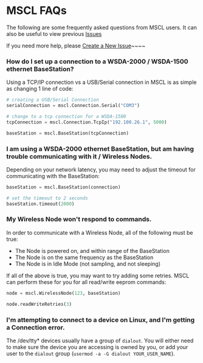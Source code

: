 # MSCL FAQs

The following are some frequently asked questions from MSCL users. It can also be useful to view previous [Issues](https://github.com/LORD-MicroStrain/MSCL/issues?utf8=%E2%9C%93&q=)

If you need more help, please [Create a New Issue](https://github.com/LORD-MicroStrain/MSCL/issues/new)~~~~

### How do I set up a connection to a WSDA-2000 / WSDA-1500 ethernet BaseStation?

Using a TCP/IP connection vs a USB/Serial connection in MSCL is as simple as changing 1 line of code:

```py
# creating a USB/Serial Connection
serialConnection = mscl.Connection.Serial("COM3")

# change to a tcp connection for a WSDA-1500
tcpConnection = mscl.Connection.TcpIp("192.100.26.1", 5000)

baseStation = mscl.BaseStation(tcpConnection)
```

### I am using a WSDA-2000 ethernet BaseStation, but am having trouble communicating with it / Wireless Nodes.

Depending on your network latency, you may need to adjust the timeout for communicating with the BaseStation:

```py
baseStation = mscl.BaseStation(connection)

# set the timeout to 2 seconds
baseStation.timeout(2000)
```

### My Wireless Node won't respond to commands.

In order to communicate with a Wireless Node, all of the following must be true:
- The Node is powered on, and within range of the BaseStation
- The Node is on the same frequency as the BaseStation
- The Node is in Idle Mode (not sampling, and not sleeping)

If all of the above is true, you may want to try adding some retries. MSCL can perform these for you for all read/write eeprom commands:

```py
node = mscl.WirelessNode(123, baseStation)

node.readWriteRetries(3)
```

### I'm attempting to connect to a device on Linux, and I'm getting a Connection error.

The /dev/tty* devices usually have a group of `dialout`. You will either need to make sure the device you are accessing is owned by you, or add your user to the `dialout` group (`usermod -a -G dialout YOUR_USER_NAME`).
